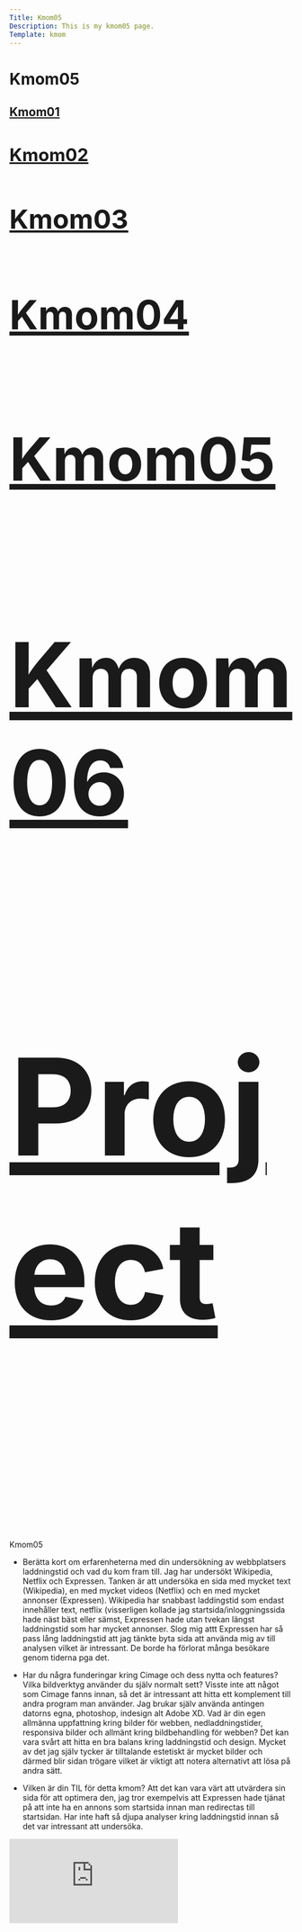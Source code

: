 ```yaml
---
Title: Kmom05
Description: This is my kmom05 page.
Template: kmom
---
```


Kmom05
==========================
<div class="kmom-grid">
    <div class="reportnav-box">
        <a href="kmom01"><h2>Kmom01<h2></a>
        <a href="kmom02"><h2>Kmom02<h2></a>
        <a href="kmom03"><h2>Kmom03<h2></a>
        <a href="kmom04"><h2>Kmom04<h2></a>
        <a href="kmom05"><h2>Kmom05<h2></a>
        <a href="kmom06"><h2>Kmom06<h2></a>
        <a href="kmom10"><h2>Project<h2></a>
    </div>
    <div class="report-box">
<p>Kmom05<p>

* Berätta kort om erfarenheterna med din undersökning av webbplatsers laddningstid och vad du kom fram till.
Jag har undersökt Wikipedia, Netflix och Expressen. Tanken är att undersöka en sida med mycket text (Wikipedia), en med mycket videos (Netflix) och en med mycket annonser (Expressen). Wikipedia har snabbast laddingstid som endast innehåller text, netflix (visserligen kollade jag startsida/inloggningssida hade näst bäst eller sämst, Expressen hade utan tvekan längst laddningstid som har mycket annonser. Slog mig attt Expressen har så pass lång laddningstid att jag tänkte byta sida att använda mig av till analysen vilket är intressant. De borde ha förlorat många besökare genom tiderna pga det. 

* Har du några funderingar kring Cimage och dess nytta och features? Vilka bildverktyg använder du själv normalt sett?
Visste inte att något som Cimage fanns innan, så det är intressant att hitta ett komplement till andra program man använder. Jag brukar själv använda antingen datorns egna, photoshop, indesign alt Adobe XD. 
Vad är din egen allmänna uppfattning kring bilder för webben, nedladdningstider, responsiva bilder och allmänt kring bildbehandling för webben? 
Det kan vara svårt att hitta en bra balans kring laddningstid och design. Mycket av det jag själv tycker är tilltalande estetiskt är mycket bilder och därmed blir sidan trögare vilket är viktigt att notera alternativt att lösa på andra sätt. 
* Vilken är din TIL för detta kmom?
Att det kan vara värt att utvärdera sin sida för att optimera den, jag tror exempelvis att Expressen hade tjänat på att inte ha en annons som startsida innan man redirectas till startsidan. Har inte haft så djupa analyser kring laddningstid innan så det var intressant att undersöka. 


<div class="embed-container">
    <iframe src="https://www.youtube.com/embed/gCwjLPBqpa0" frameborder="0" allowfullscreen></iframe>
</div>
</div>
</div>

